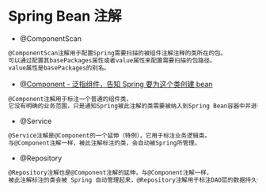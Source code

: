 # Spring Bean 注解
* @ComponentScan
```md
@ComponentScan注解用于配置Spring需要扫描的被组件注解注释的类所在的包。
可以通过配置其basePackages属性或者value属性来配置需要扫描的包路径。
value属性是basePackages的别名。
```
* [@Component - 泛指组件，告知 Spring 要为这个类创建 bean](@Component.md)
```md
@Component注解用于标注一个普通的组件类，
它没有明确的业务范围，只是通知Spring被此注解的类需要被纳入到Spring Bean容器中并进行管理。
```
* @Service
```md
@Service注解是@Component的一个延伸（特例），它用于标注业务逻辑类。
与@Component注解一样，被此注解标注的类，会自动被Spring所管理。
```
* @Repository
```md
@Repository注解也是@Component注解的延伸，与@Component注解一样，
被此注解标注的类会被 Spring 自动管理起来，@Repository注解用于标注DAO层的数据持久化类。
```
